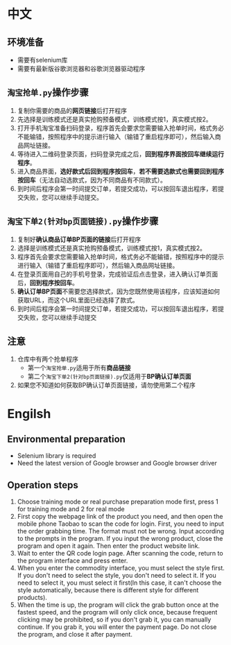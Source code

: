 # 中文
## 环境准备
* 需要有selenium库
* 需要有最新版谷歌浏览器和谷歌浏览器驱动程序
## ```淘宝抢单.py```操作步骤
1. 复制你需要的商品的**网页链接**后打开程序
2. 先选择是训练模式还是真实抢购预备模式，训练模式按1，真实模式按2。
3. 打开手机淘宝准备扫码登录，程序首先会要求您需要输入抢单时间，格式务必不能输错，按照程序中的提示进行输入（输错了重启程序即可），然后输入商品网址链接。
4. 等待进入二维码登录页面，扫码登录完成之后，**回到程序界面按回车继续运行程序**。
5. 进入商品界面，**选好款式后回到程序按回车**，**若不需要选款式也需要回到程序按回车**（无法自动选款式，因为不同商品有不同款式）。
6. 到时间后程序会第一时间提交订单，若提交成功，可以按回车退出程序，若提交失败，您可以继续手动提交。
## ```淘宝下单2(针对bp页面链接).py```操作步骤
1. 复制好**确认商品订单BP页面的链接**后打开程序
2. 选择是训练模式还是真实抢购预备模式，训练模式按1，真实模式按2。
3. 程序首先会要求您需要输入抢单时间，格式务必不能输错，按照程序中的提示进行输入（输错了重启程序即可），然后输入商品网址链接。
4. 在登录页面用自己的手机号登录，完成验证后点击登录，进入确认订单页面后，**回到程序按回车**。
5. **确认订单BP页面**不需要您选择款式，因为您既然使用该程序，应该知道如何获取URL，而这个URL里面已经选择了款式。
6. 到时间后程序会第一时间提交订单，若提交成功，可以按回车退出程序，若提交失败，您可以继续手动提交
## 注意
1. 仓库中有两个抢单程序
	* 第一个```淘宝抢单.py```适用于所有**商品链接**
	* 第二个```淘宝下单2(针对bp页面链接).py```仅适用于**BP确认订单页面**
2. 如果您不知道如何获取BP确认订单页面链接，请勿使用第二个程序

# Engilsh
## Environmental preparation
* Selenium library is required
* Need the latest version of Google browser and Google browser driver
## Operation steps
1. Choose training mode or real purchase preparation mode first, press 1 for training mode and 2 for real mode
2. First copy the webpage link of the product you need, and then open the mobile phone Taobao to scan the code for login. First, you need to input the order grabbing time. The format must not be wrong. Input according to the prompts in the program. If you input the wrong product, close the program and open it again. Then enter the product website link.
3. Wait to enter the QR code login page. After scanning the code, return to the program interface and press enter.
4. When you enter the commodity interface, you must select the style first. If you don't need to select the style, you don't need to select it. If you need to select it, you must select it first(In this case, it can't choose the style automatically, because there is different style for different products).
5. When the time is up, the program will click the grab button once at the fastest speed, and the program will only click once, because frequent clicking may be prohibited, so if you don't grab it, you can manually continue. If you grab it, you will enter the payment page. Do not close the program, and close it after payment.